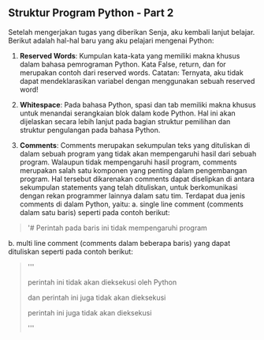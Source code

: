 ## Struktur Program Python - Part 2
Setelah mengerjakan tugas yang diberikan Senja, aku kembali lanjut belajar. Berikut adalah hal-hal baru yang aku pelajari mengenai Python:

1. **Reserved Words**: Kumpulan kata-kata yang memiliki makna khusus dalam bahasa pemrograman Python. Kata False, return, dan for merupakan contoh dari reserved words.
Catatan: Ternyata, aku tidak dapat mendeklarasikan variabel dengan menggunakan sebuah reserved word!

2. **Whitespace**: Pada bahasa Python, spasi dan tab memiliki makna khusus untuk menandai serangkaian blok dalam kode Python. Hal ini akan dijelaskan secara lebih lanjut pada bagian struktur pemilihan dan struktur pengulangan pada bahasa Python.

3. **Comments**: Comments merupakan sekumpulan teks yang dituliskan di dalam sebuah program yang tidak akan mempengaruhi hasil dari sebuah program. Walaupun tidak mempengaruhi hasil program, comments merupakan salah satu komponen yang penting dalam pengembangan program. Hal tersebut dikarenakan comments dapat diselipkan di antara sekumpulan statements yang telah dituliskan, untuk berkomunikasi dengan rekan programmer lainnya dalam satu tim. 
Terdapat dua jenis comments di dalam Python, yaitu:
a. single line comment (comments dalam satu baris) seperti pada contoh berikut:

> '# Perintah pada baris ini tidak mempengaruhi program


b. multi line comment (comments dalam beberapa baris) yang dapat dituliskan seperti pada contoh berikut:

> </p>
> '''
> </p>
> perintah ini tidak akan dieksekusi oleh Python
> </p>
> dan perintah ini juga tidak akan dieksekusi
> </p>
> perintah ini juga tidak akan dieksekusi
> </p>
> '''
> </p>
